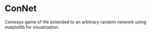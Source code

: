 # ConNet
Conways game of life extended to an arbitrary random network using matplotlib for visualization.
